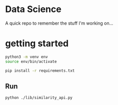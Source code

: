 # Data Science
A quick repo to remember the stuff I'm working on...

# getting started
``` bash
python3 -m venv env
source env/bin/activate
```
``` bash
pip install -r requirements.txt
```

## Run
``` bash
python ./lib/similarity_api.py
```